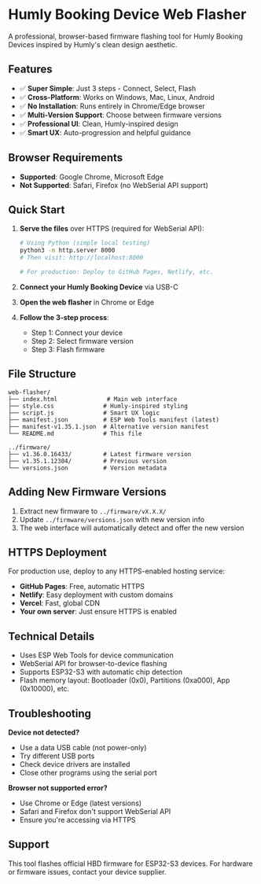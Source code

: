 # Humly Booking Device Web Flasher

A professional, browser-based firmware flashing tool for Humly Booking Devices inspired by Humly's clean design aesthetic.

## Features

- ✅ **Super Simple**: Just 3 steps - Connect, Select, Flash
- ✅ **Cross-Platform**: Works on Windows, Mac, Linux, Android
- ✅ **No Installation**: Runs entirely in Chrome/Edge browser
- ✅ **Multi-Version Support**: Choose between firmware versions
- ✅ **Professional UI**: Clean, Humly-inspired design
- ✅ **Smart UX**: Auto-progression and helpful guidance

## Browser Requirements

- **Supported**: Google Chrome, Microsoft Edge
- **Not Supported**: Safari, Firefox (no WebSerial API support)

## Quick Start

1. **Serve the files** over HTTPS (required for WebSerial API):
   ```bash
   # Using Python (simple local testing)
   python3 -m http.server 8000
   # Then visit: http://localhost:8000
   
   # For production: Deploy to GitHub Pages, Netlify, etc.
   ```

2. **Connect your Humly Booking Device** via USB-C

3. **Open the web flasher** in Chrome or Edge

4. **Follow the 3-step process**:
   - Step 1: Connect your device
   - Step 2: Select firmware version
   - Step 3: Flash firmware

## File Structure

```
web-flasher/
├── index.html              # Main web interface
├── style.css              # Humly-inspired styling
├── script.js              # Smart UX logic
├── manifest.json          # ESP Web Tools manifest (latest)
├── manifest-v1.35.1.json  # Alternative version manifest
└── README.md              # This file

../firmware/
├── v1.36.0.16433/         # Latest firmware version
├── v1.35.1.12304/         # Previous version
└── versions.json          # Version metadata
```

## Adding New Firmware Versions

1. Extract new firmware to `../firmware/vX.X.X/`
2. Update `../firmware/versions.json` with new version info
3. The web interface will automatically detect and offer the new version

## HTTPS Deployment

For production use, deploy to any HTTPS-enabled hosting service:

- **GitHub Pages**: Free, automatic HTTPS
- **Netlify**: Easy deployment with custom domains
- **Vercel**: Fast, global CDN
- **Your own server**: Just ensure HTTPS is enabled

## Technical Details

- Uses ESP Web Tools for device communication
- WebSerial API for browser-to-device flashing
- Supports ESP32-S3 with automatic chip detection
- Flash memory layout: Bootloader (0x0), Partitions (0xa000), App (0x10000), etc.

## Troubleshooting

**Device not detected?**
- Use a data USB cable (not power-only)
- Try different USB ports
- Check device drivers are installed
- Close other programs using the serial port

**Browser not supported error?**
- Use Chrome or Edge (latest versions)
- Safari and Firefox don't support WebSerial API
- Ensure you're accessing via HTTPS

## Support

This tool flashes official HBD firmware for ESP32-S3 devices. For hardware or firmware issues, contact your device supplier.